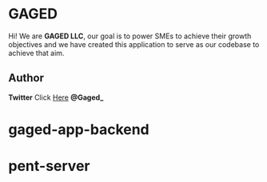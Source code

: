 # GAGED

Hi! We are **GAGED LLC**, our goal is to power SMEs to achieve their growth objectives and we have created this application to serve as our codebase to achieve that aim.


## Author

**Twitter** Click [Here](https://twitter.com/Gaged_) **@Gaged\_**
# gaged-app-backend
# pent-server
